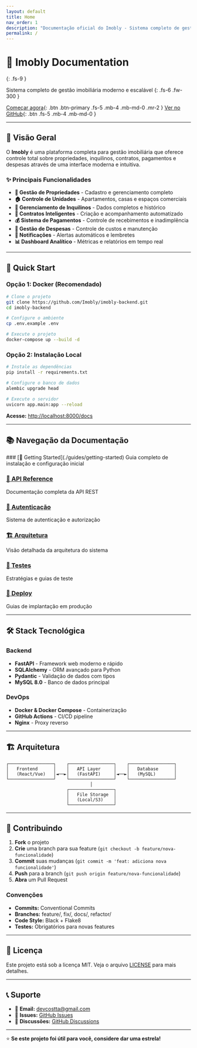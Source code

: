 ```yaml
---
layout: default
title: Home
nav_order: 1
description: "Documentação oficial do Imobly - Sistema completo de gestão imobiliária"
permalink: /
---
```


# 🏢 Imobly Documentation
{: .fs-9 }

Sistema completo de gestão imobiliária moderno e escalável
{: .fs-6 .fw-300 }

[Começar agora](#quick-start){: .btn .btn-primary .fs-5 .mb-4 .mb-md-0 .mr-2 } [Ver no GitHub](https://github.com/Imobly/Documentation){: .btn .fs-5 .mb-4 .mb-md-0 }

---

## 🎯 Visão Geral

O **Imobly** é uma plataforma completa para gestão imobiliária que oferece controle total sobre propriedades, inquilinos, contratos, pagamentos e despesas através de uma interface moderna e intuitiva.

### ✨ Principais Funcionalidades

- **🏢 Gestão de Propriedades** - Cadastro e gerenciamento completo
- **🏠 Controle de Unidades** - Apartamentos, casas e espaços comerciais  
- **👥 Gerenciamento de Inquilinos** - Dados completos e histórico
- **📄 Contratos Inteligentes** - Criação e acompanhamento automatizado
- **💰 Sistema de Pagamentos** - Controle de recebimentos e inadimplência
- **💸 Gestão de Despesas** - Controle de custos e manutenção
- **🔔 Notificações** - Alertas automáticos e lembretes
- **📊 Dashboard Analítico** - Métricas e relatórios em tempo real

---

## 🚀 Quick Start

### Opção 1: Docker (Recomendado)

```bash
# Clone o projeto
git clone https://github.com/Imobly/imobly-backend.git
cd imobly-backend

# Configure o ambiente
cp .env.example .env

# Execute o projeto
docker-compose up --build -d
```

### Opção 2: Instalação Local

```bash
# Instale as dependências
pip install -r requirements.txt

# Configure o banco de dados
alembic upgrade head

# Execute o servidor
uvicorn app.main:app --reload
```

**Acesse:** [http://localhost:8000/docs](http://localhost:8000/docs)

---

## 📚 Navegação da Documentação

<div class="code-example" markdown="1">
### [🚀 Getting Started](./guides/getting-started)
Guia completo de instalação e configuração inicial

### [📖 API Reference](./api/overview) 
Documentação completa da API REST

### [🔐 Autenticação](./auth/overview)
Sistema de autenticação e autorização

### [🏗️ Arquitetura](./guides/architecture)
Visão detalhada da arquitetura do sistema

### [🧪 Testes](./guides/testing)
Estratégias e guias de teste

### [🚢 Deploy](./guides/deployment)
Guias de implantação em produção
</div>

---

## 🛠️ Stack Tecnológica

### Backend
- **FastAPI** - Framework web moderno e rápido
- **SQLAlchemy** - ORM avançado para Python
- **Pydantic** - Validação de dados com tipos
- **MySQL 8.0** - Banco de dados principal

### DevOps
- **Docker & Docker Compose** - Containerização
- **GitHub Actions** - CI/CD pipeline
- **Nginx** - Proxy reverso

---

## 🏗️ Arquitetura

```
┌─────────────────┐    ┌─────────────────┐    ┌─────────────────┐
│   Frontend      │    │   API Layer     │    │   Database      │
│   (React/Vue)   │◄──►│   (FastAPI)     │◄──►│   (MySQL)       │
└─────────────────┘    └─────────────────┘    └─────────────────┘
                                │
                       ┌─────────────────┐
                       │   File Storage  │
                       │   (Local/S3)    │
                       └─────────────────┘
```

---

## 🤝 Contribuindo

1. **Fork** o projeto
2. **Crie** uma branch para sua feature (`git checkout -b feature/nova-funcionalidade`)
3. **Commit** suas mudanças (`git commit -m 'feat: adiciona nova funcionalidade'`)
4. **Push** para a branch (`git push origin feature/nova-funcionalidade`)
5. **Abra** um Pull Request

### Convenções
- **Commits:** Conventional Commits
- **Branches:** feature/, fix/, docs/, refactor/
- **Code Style:** Black + Flake8
- **Testes:** Obrigatórios para novas features

---

## 📄 Licença

Este projeto está sob a licença MIT. Veja o arquivo [LICENSE](https://github.com/Imobly/Documentation/blob/main/LICENSE) para mais detalhes.

---

## 📞 Suporte

- 📧 **Email:** devcostta@gmail.com
- 🐛 **Issues:** [GitHub Issues](https://github.com/Imobly/Documentation/issues)
- 💬 **Discussões:** [GitHub Discussions](https://github.com/Imobly/Documentation/discussions)

---

⭐ **Se este projeto foi útil para você, considere dar uma estrela!**